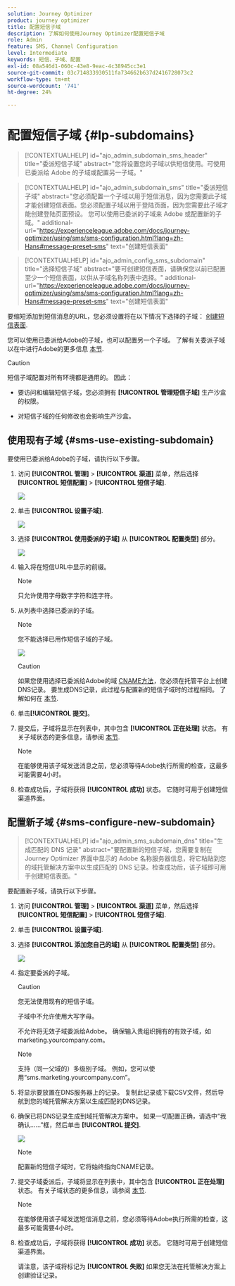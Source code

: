 ```yaml
---
solution: Journey Optimizer
product: journey optimizer
title: 配置短信子域
description: 了解如何使用Journey Optimizer配置短信子域
role: Admin
feature: SMS, Channel Configuration
level: Intermediate
keywords: 短信、子域、配置
exl-id: 08a546d1-060c-43e8-9eac-4c38945cc3e1
source-git-commit: 03c714833930511fa734662b637d2416728073c2
workflow-type: tm+mt
source-wordcount: '741'
ht-degree: 24%

---
```


# 配置短信子域 {#lp-subdomains}

>[!CONTEXTUALHELP]
>id="ajo_admin_subdomain_sms_header"
>title="委派短信子域"
>abstract="您将设置您的子域以供短信使用。可使用已委派给 Adobe 的子域或配置另一子域。"

>[!CONTEXTUALHELP]
>id="ajo_admin_subdomain_sms"
>title="委派短信子域"
>abstract="您必须配置一个子域以用于短信消息，因为您需要此子域才能创建短信表面。您必须配置子域以用于登陆页面，因为您需要此子域才能创建登陆页面预设。 您可以使用已委派的子域来 Adobe 或配置新的子域。"
>additional-url="https://experienceleague.adobe.com/docs/journey-optimizer/using/sms/sms-configuration.html?lang=zh-Hans#message-preset-sms" text="创建短信表面"

>[!CONTEXTUALHELP]
>id="ajo_admin_config_sms_subdomain"
>title="选择短信子域"
>abstract="要可创建短信表面，请确保您以前已配置至少一个短信表面，以供从子域名称列表中选择。"
>additional-url="https://experienceleague.adobe.com/docs/journey-optimizer/using/sms/sms-configuration.html?lang=zh-Hans#message-preset-sms" text="创建短信表面"

要缩短添加到短信消息的URL，您必须设置将在以下情况下选择的子域： [创建短信表面](sms-configuration.md#message-preset-sms).

您可以使用已委派给Adobe的子域，也可以配置另一个子域。 了解有关委派子域以在中进行Adobe的更多信息 [本节](../configuration/delegate-subdomain.md).

>[!CAUTION]
>
>短信子域配置对所有环境都是通用的。 因此：
>
>* 要访问和编辑短信子域，您必须拥有 **[!UICONTROL 管理短信子域]** 生产沙盒的权限。
>
> * 对短信子域的任何修改也会影响生产沙盒。

## 使用现有子域 {#sms-use-existing-subdomain}

要使用已委派给Adobe的子域，请执行以下步骤。

1. 访问 **[!UICONTROL 管理]** > **[!UICONTROL 渠道]** 菜单，然后选择 **[!UICONTROL 短信配置]** > **[!UICONTROL 短信子域]**.

   ![](assets/sms_access-subdomains.png)

1. 单击 **[!UICONTROL 设置子域]**.

   ![](assets/sms_set-up-subdomain.png)

1. 选择 **[!UICONTROL 使用委派的子域]** 从 **[!UICONTROL 配置类型]** 部分。

   ![](assets/sms_use-delegated-subdomain.png)

1. 输入将在短信URL中显示的前缀。

   >[!NOTE]
   >
   >只允许使用字母数字字符和连字符。

1. 从列表中选择已委派的子域。

   >[!NOTE]
   >
   >您不能选择已用作短信子域的子域。

   <!--Capital letters are not allowed in subdomains. TBC by PM-->

   ![](assets/sms_prefix-and-subdomain.png)

   <!--Note that you cannot use multiple delegated subdomains of the same parent domain. For example, if 'marketing1.yourcompany.com' is already delegated to Adobe for your SMS messages, you will not be able to use 'marketing2.yourcompany.com'. However, multi-level subdomains being supported for SMS, you may proceed using a subdomain of 'marketing1.yourcompany.com' (such as 'email.marketing1.yourcompany.com'), or a different parent domain.-->

   >[!CAUTION]
   >
   >如果您使用选择已委派给Adobe的域 [CNAME方法](../configuration/delegate-subdomain.md#cname-subdomain-delegation)，您必须在托管平台上创建DNS记录。 要生成DNS记录，此过程与配置新的短信子域时的过程相同。 了解如何在 [本节](#sms-configure-new-subdomain).

1. 单击&#x200B;**[!UICONTROL 提交]**。

1. 提交后，子域将显示在列表中，其中包含 **[!UICONTROL 正在处理]** 状态。 有关子域状态的更多信息，请参阅 [本节](../configuration/about-subdomain-delegation.md#access-delegated-subdomains).<!--Same statuses?-->

   >[!NOTE]
   >
   >在能够使用该子域发送消息之前，您必须等待Adobe执行所需的检查，这最多可能需要4小时。<!--Learn more in [this section](delegate-subdomain.md#subdomain-validation).-->

1. 检查成功后，子域将获得 **[!UICONTROL 成功]** 状态。 它随时可用于创建短信渠道界面。

## 配置新子域 {#sms-configure-new-subdomain}

>[!CONTEXTUALHELP]
>id="ajo_admin_sms_subdomain_dns"
>title="生成匹配的 DNS 记录"
>abstract="要配置新的短信子域，您需要复制在 Journey Optimizer 界面中显示的 Adobe 名称服务器信息，将它粘贴到您的域托管解决方案中以生成匹配的 DNS 记录。检查成功后，该子域即可用于创建短信表面。"

要配置新子域，请执行以下步骤。

1. 访问 **[!UICONTROL 管理]** > **[!UICONTROL 渠道]** 菜单，然后选择 **[!UICONTROL 短信配置]** > **[!UICONTROL 短信子域]**.

1. 单击 **[!UICONTROL 设置子域]**.

1. 选择 **[!UICONTROL 添加您自己的域]** 从 **[!UICONTROL 配置类型]** 部分。

   ![](assets/sms_add-your-own-subdomain.png)

1. 指定要委派的子域。

   >[!CAUTION]
   >
   >您无法使用现有的短信子域。
   >
   >子域中不允许使用大写字母。

   不允许将无效子域委派给Adobe。 确保输入贵组织拥有的有效子域，如marketing.yourcompany.com。

   >[!NOTE]
   >
   >支持（同一父域的）多级别子域。 例如，您可以使用“sms.marketing.yourcompany.com”。

1. 将显示要放置在DNS服务器上的记录。 复制此记录或下载CSV文件，然后导航到您的域托管解决方案以生成匹配的DNS记录。

1. 确保已将DNS记录生成到域托管解决方案中。 如果一切配置正确，请选中“我确认……”框，然后单击 **[!UICONTROL 提交]**.

   ![](assets/sms_add-your-own-subdomain-confirm.png)

   >[!NOTE]
   >
   >配置新的短信子域时，它将始终指向CNAME记录。

1. 提交子域委派后，子域将显示在列表中，其中包含 **[!UICONTROL 正在处理]** 状态。 有关子域状态的更多信息，请参阅 [本节](../configuration/about-subdomain-delegation.md#access-delegated-subdomains).<!--Same statuses?-->

   >[!NOTE]
   >
   >在能够使用该子域发送短信消息之前，您必须等待Adobe执行所需的检查，这最多可能需要4小时。<!--Learn more in [this section](#subdomain-validation).-->

1. 检查成功后，子域将获得 **[!UICONTROL 成功]** 状态。 它随时可用于创建短信渠道界面。

   请注意，该子域将标记为 **[!UICONTROL 失败]** 如果您无法在托管解决方案上创建验证记录。
